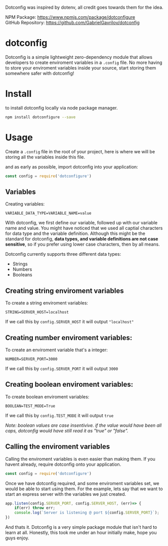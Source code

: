Dotconfig was inspired by dotenv, all credit goes towards them for the idea.

NPM Package: https://www.npmjs.com/package/dotconfigure
<br>GitHub Repository: https://github.com/GabrielGavrilov/dotconfig

# dotconfig 

Dotconfig is a simple lightweight zero-dependency module that allows developers to create enviroment variables in a ``.config`` file. No more having to store your enviroment variables inside your source, start storing them somewhere safer with dotconfig!

# Install

to install dotconfig locally via node package manager.

```bash
npm install dotconfigure --save
```

# Usage

Create a `.config` file in the root of your project, here is where we will be storing all the variables inside this file. 

and as early as possible, import dotconfig into your application:
```javascript
const config = require('dotconfigure')
```

## Variables

Creating variables:
```dosini
VARIABLE_DATA_TYPE=VARIABLE_NAME=value
```
With dotconfig, we first define our variable, followed up with our variable name and value. You might have noticed that we used all captial characters for data type and the variable definition. Although this might be the standard for dotconfig, **data types, and variable definitions are not case sensitive**, so if you prefer using lower case characters, then by all means.

Dotconfig currently supports three different data types:
- Strings
- Numbers
- Booleans

## Creating string enviroment variables

To create a string enviroment variables:
```dosini
STRING=SERVER_HOST=localhost
```
If we call this by ``config.SERVER_HOST`` it will output ``"localhost"``

## Creating number enviroment variables:

To create an enviroment variable that's a integer:
```dosini
NUMBER=SERVER_PORT=3000
```
If we call this by ``config.SERVER_PORT`` it will output ``3000``

## Creating boolean enviroment variables:

To create boolean enviroment variables:
```dosini
BOOLEAN=TEST_MODE=True
```
If we call this by ``config.TEST_MODE`` it will output ``true``

*Note: boolean values are case insentivive. if the value would have been all caps, dotconfig would have still read it as "true" or "false".*

## Calling the enviroment variables

Calling the enviroment variables is even easier than making them. If you havent already, require dotconfig onto your application.
```javascript
const config = require('dotconfigure')
```
Once we have dotconfig required, and some enviroment variables set, we would be able to start using them. For the example, lets say that we want to start an express server with the variables we just created. 
```javascript
app.listen(config.SERVER_PORT, config.SERVER_HOST, (err)=> {
    if(err) throw err;
    console.log(`Server is listening @ port ${config.SERVER_PORT}`);
})
```
And thats it. Dotconfig is a very simple package module that isn't hard to learn at all. Honestly, this took me under an hour initially make, hope you guys enjoy.
